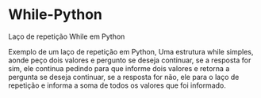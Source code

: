 # While-Python
Laço de repetição While em Python 

Exemplo de um laço de repetição em Python, Uma estrutura while simples, aonde peço dois valores e pergunto se deseja continuar, se a resposta for sim, ele continua pedindo para que informe dois valores e retorna a pergunta se deseja continuar, se a resposta for não, ele para o laço de repetição e informa a soma de todos os valores que foi informado.
